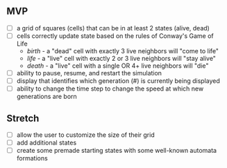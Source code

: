 ## MVP
- [ ] a grid of squares (cells) that can be in at least 2 states (alive, dead)
- [ ] cells correctly update state based on the rules of Conway's Game of Life
  - _birth_ - a "dead" cell with exactly 3 live neighbors will "come to life"
  - _life_ - a "live" cell with exactly 2 or 3 live neighbors will "stay alive"
  - _death_ - a "live" cell with a single OR 4+ live neighbors will "die"
- [ ] ability to pause, resume, and restart the simulation
- [ ] display that identifies which generation (#) is currently being displayed
- [ ] ability to change the time step to change the speed at which new generations are born
## Stretch
- [ ] allow the user to customize the size of their grid
- [ ] add additional states
- [ ] create some premade starting states with some well-known automata formations
